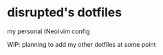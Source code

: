 # disrupted's dotfiles
my personal (Neo)vim config

WIP: planning to add my other dotfiles at some point
